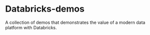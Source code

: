 # Databricks-demos
A collection of demos that demonstrates the value of a modern data platform with Databricks.
